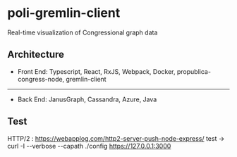 # poli-gremlin-client

Real-time visualization of Congressional graph data


## Architecture

* Front End: Typescript, React, RxJS, Webpack, Docker, propublica-congress-node, gremlin-client

----

* Back End: JanusGraph, Cassandra, Azure, Java


## Test

HTTP/2 : https://webapplog.com/http2-server-push-node-express/
         test -> curl -I --verbose --capath ./config https://127.0.0.1:3000
